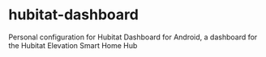 # hubitat-dashboard
Personal configuration for Hubitat Dashboard for Android, a dashboard for the Hubitat Elevation Smart Home Hub
